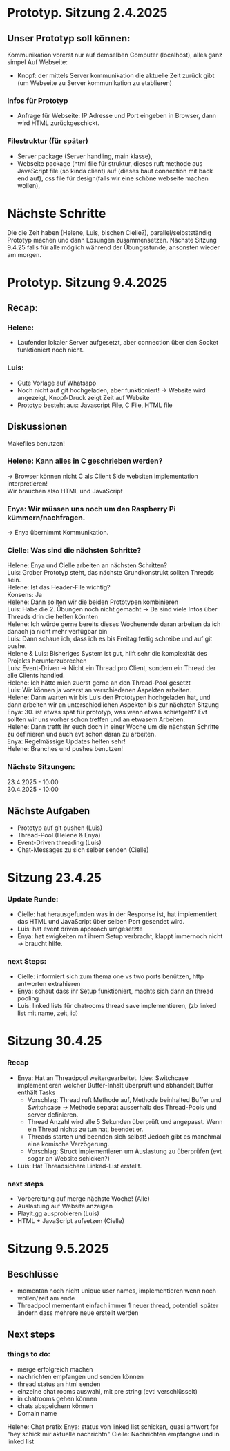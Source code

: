 # Prototyp. Sitzung 2.4.2025
## Unser Prototyp soll können:
Kommunikation vorerst nur auf demselben Computer (localhost), alles ganz simpel
Auf Webseite:
* Knopf: der mittels Server kommunikation die aktuelle Zeit zurück gibt (um Webseite zu Server kommunikation zu etablieren)

### Infos für Prototyp
* Anfrage für Webseite: IP Adresse und Port eingeben in Browser, dann wird HTML zurückgeschickt.

### Filestruktur (für später)
* Server package (Server handling, main klasse),
* Webseite package (html file für struktur, dieses ruft methode aus JavaScript file (so kinda client) auf (dieses baut connection mit back end auf), css file für design(falls wir eine schöne webseite machen wollen),

# Nächste Schritte
Die die Zeit haben (Helene, Luis, bischen Cielle?), parallel/selbstständig Prototyp machen und dann Lösungen zusammensetzen. Nächste Sitzung 9.4.25 falls für alle möglich während der Übungsstunde, ansonsten wieder am morgen.

# Prototyp. Sitzung 9.4.2025
## Recap:
### Helene:
- Laufender lokaler Server aufgesetzt, aber connection über den Socket funktioniert noch nicht.
### Luis:
- Gute Vorlage auf Whatsapp
- Noch nicht auf git hochgeladen, aber funktioniert! -> Website wird angezeigt, Knopf-Druck zeigt Zeit auf Website
- Prototyp besteht aus: Javascript File, C File, HTML file
## Diskussionen
Makefiles benutzen!
### Helene: Kann alles in C geschrieben werden?
-> Browser können nicht C als Client Side websiten implementation interpretieren!  
Wir brauchen also HTML und JavaScript
### Enya: Wir müssen uns noch um den Raspberry Pi kümmern/nachfragen.
-> Enya übernimmt Kommunikation.
### Cielle: Was sind die nächsten Schritte?
Helene: Enya und Cielle arbeiten an nächsten Schritten?  
Luis: Grober Prototyp steht, das nächste Grundkonstrukt sollten Threads sein.  
Helene: Ist das Header-File wichtig?  
Konsens: Ja  
Helene: Dann sollten wir die beiden Prototypen kombinieren   
Luis: Habe die 2. Übungen noch nicht gemacht -> Da sind viele Infos über Threads drin die helfen könnten  
Helene: Ich würde gerne bereits dieses Wochenende daran arbeiten da ich danach ja nicht mehr verfügbar bin  
Luis: Dann schaue ich, dass ich es bis Freitag fertig schreibe und auf git pushe.  
Helene & Luis: Bisheriges System ist gut, hilft sehr die komplexität des Projekts herunterzubrechen  
Luis: Event-Driven -> Nicht ein Thread pro Client, sondern ein Thread der alle Clients handled.  
Helene: Ich hätte mich zuerst gerne an den Thread-Pool gesetzt  
Luis: Wir können ja vorerst an verschiedenen Aspekten arbeiten.  
Helene: Dann warten wir bis Luis den Prototypen hochgeladen hat, und dann arbeiten wir an unterschiedlichen Aspekten bis zur nächsten Sitzung  
Enya: 30. ist etwas spät für prototyp, was wenn etwas schiefgeht? Evt sollten wir uns vorher schon treffen und an etwasem Arbeiten.  
Helene: Dann trefft ihr euch doch in einer Woche um die nächsten Schritte zu definieren und auch evt schon daran zu arbeiten.  
Enya: Regelmässige Updates helfen sehr!  
Helene: Branches und pushes benutzen!  

### Nächste Sitzungen:
23.4.2025 - 10:00  
30.4.2025 - 10:00

## Nächste Aufgaben
- Prototyp auf git pushen (Luis)
- Thread-Pool (Helene & Enya)
- Event-Driven threading (Luis)
- Chat-Messages zu sich selber senden (Cielle)

# Sitzung 23.4.25
### Update Runde:
* Cielle: hat herausgefunden was in der Response ist, hat implementiert das HTML und JavaScript über selben Port gesendet wird.
* Luis: hat event driven approach umgesetzte
* Enya: hat ewigkeiten mit ihrem Setup verbracht, klappt immernoch nicht -> braucht hilfe.

### next Steps:
* Cielle: informiert sich zum thema one vs two ports benützen, http antworten extrahieren
* Enya: schaut dass ihr Setup funktioniert, machts sich dann an thread pooling
* Luis: linked lists für chatrooms thread save implementieren, (zb linked list mit name, zeit, id)

# Sitzung 30.4.25
### Recap
- Enya: Hat an Threadpool weitergearbeitet. Idee: Switchcase implementieren welcher Buffer-Inhalt überprüft und abhandelt,Buffer enthält Tasks
  - Vorschlag: Thread ruft Methode auf, Methode beinhalted Buffer und Switchcase -> Methode separat ausserhalb des Thread-Pools und server definieren.
  - Thread Anzahl wird alle 5 Sekunden überprüft und angepasst. Wenn ein Thread nichts zu tun hat, beendet er.
  - Threads starten und beenden sich selbst! Jedoch gibt es manchmal eine komische Verzögerung.
  - Vorschlag: Struct implementieren um Auslastung zu überprüfen (evt sogar an Website schicken?)
- Luis: Hat Threadsichere Linked-List erstellt.
### next steps
- Vorbereitung auf merge nächste Woche! (Alle)
- Auslastung auf Website anzeigen
- Playit.gg ausprobieren (Luis)
- HTML + JavaScript aufsetzen (Cielle)


# Sitzung 9.5.2025
## Beschlüsse
* momentan noch nicht unique user names, implementieren wenn noch wollen/zeit am ende
* Threadpool mementant einfach immer 1 neuer thread, potentiell später ändern dass mehrere neue erstellt werden

## Next steps
### things to do:
* merge erfolgreich machen
* nachrichten empfangen und senden können
* thread status an html senden
* einzelne chat rooms auswahl, mit pre string (evtl verschlüsselt)
* in chatrooms gehen können
* chats abspeichern können
* Domain name

Helene: Chat prefix
Enya: status von linked list schicken, quasi antwort fpr "hey schick mir aktuelle nachrichtn"
Cielle: Nachrichten empfangne und in linked list
